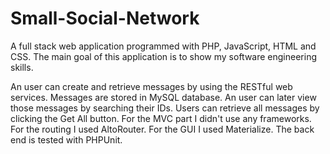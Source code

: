 # Small-Social-Network
A full stack web application programmed with PHP, JavaScript, HTML and CSS. The main goal of this application is to show my software engineering skills.

An user can create and retrieve messages by using the RESTful web services. Messages are stored in MySQL database. An user can later view those messages by searching their IDs. Users can retrieve all messages by clicking the Get All button. For the MVC part I didn't use any frameworks. For the routing I used AltoRouter. For the GUI I used Materialize. The back end is tested with PHPUnit.
